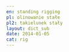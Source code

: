 ```yaml
---
en: standing rigging
pl: olinowanie stałe
pl2: takielunek stały
layout: dict_sub
date: 2014-01-05
cat: rig
---
```


<!-- TODO: opis -->